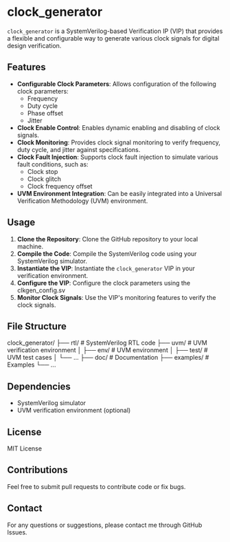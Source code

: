 # clock_generator

`clock_generator` is a SystemVerilog-based Verification IP (VIP) that provides a flexible and configurable way to generate various clock signals for digital design verification.

## Features

* **Configurable Clock Parameters**: Allows configuration of the following clock parameters:
    * Frequency
    * Duty cycle
    * Phase offset
    * Jitter
* **Clock Enable Control**: Enables dynamic enabling and disabling of clock signals.
* **Clock Monitoring**: Provides clock signal monitoring to verify frequency, duty cycle, and jitter against specifications.
* **Clock Fault Injection**: Supports clock fault injection to simulate various fault conditions, such as:
    * Clock stop
    * Clock glitch
    * Clock frequency offset
* **UVM Environment Integration**: Can be easily integrated into a Universal Verification Methodology (UVM) environment.

## Usage

1.  **Clone the Repository**: Clone the GitHub repository to your local machine.
2.  **Compile the Code**: Compile the SystemVerilog code using your SystemVerilog simulator.
3.  **Instantiate the VIP**: Instantiate the `clock_generator` VIP in your verification environment.
4.  **Configure the VIP**: Configure the clock parameters using the clkgen_config.sv
5.  **Monitor Clock Signals**: Use the VIP's monitoring features to verify the clock signals.

## File Structure

clock_generator/
├── rtl/ # SystemVerilog RTL code
├── uvm/ # UVM verification environment
│ ├── env/ # UVM environment
│ ├── test/ # UVM test cases
│ └── ...
├── doc/ # Documentation
├── examples/ # Examples
└── ...

## Dependencies

* SystemVerilog simulator
* UVM verification environment (optional)

## License

MIT License

## Contributions

Feel free to submit pull requests to contribute code or fix bugs.

## Contact

For any questions or suggestions, please contact me through GitHub Issues.
